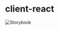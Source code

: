 # client-react

![Storybook](https://cdn.jsdelivr.net/gh/storybooks/brand@master/badge/badge-storybook.svg)
